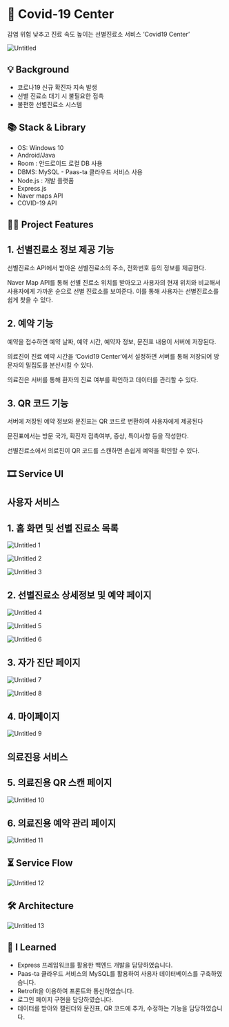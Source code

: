 # 🏥 Covid-19 Center


감염 위험 낮추고 진료 속도 높이는 선별진료소 서비스 ‘Covid19 Center’

![Untitled](https://user-images.githubusercontent.com/59998914/126848498-ca707a13-bdcb-4e2a-a32b-aa0b2ed3303e.png)

## 💡 Background


- 코로나19 신규 확진자 지속 발생
- 선별 진료소 대기 시 불필요한 접촉
- 불편한 선별진료소 시스템

## **📚 Stack & Library**

- OS: Windows 10
- Android/Java
- Room : 안드로이드 로컬 DB 사용
- DBMS: MySQL - Paas-ta 클라우드 서비스 사용
- Node.js : 개발 플랫폼
- Express.js
- Naver maps API
- COVID-19 API

## 👩‍💻 Project Features


## 1. 선별진료소 정보 제공 기능

선별진료소 API에서 받아온 선별진료소의 주소, 전화번호 등의 정보를 제공한다.

Naver Map API를 통해 선별 진료소 위치를 받아오고 사용자의 현재 위치와 비교해서 사용자에게 가까운 순으로 선별 진료소를 보여준다. 이를 통해 사용자는 선별진료소를 쉽게 찾을 수 있다.

## 2. 예약 기능

예약을 접수하면 예약 날짜, 예약 시간, 예약자 정보, 문진표 내용이 서버에 저장된다.

의료진이 진료 예약 시간을 ‘Covid19 Center’에서 설정하면 서버를 통해 저장되어 방문자의 밀집도를 분산시킬 수 있다.

의료진은 서버를 통해 환자의 진료 여부를 확인하고 데이터를 관리할 수 있다.

## 3. QR 코드 기능

서버에 저장된 예약 정보와 문진표는 QR 코드로 변환하여 사용자에게 제공된다

문진표에서는 방문 국가, 확진자 접촉여부, 증상, 특이사항 등을 작성한다.

선별진료소에서 의료진이 QR 코드를 스캔하면 손쉽게 예약을 확인할 수 있다.

## 🎞️ Service UI


## 사용자 서비스

## 1. 홈 화면 및 선별 진료소 목록

![Untitled 1](https://user-images.githubusercontent.com/59998914/126848499-82d0e350-a23f-4a70-a0d7-5d68ac56a33d.png)

![Untitled 2](https://user-images.githubusercontent.com/59998914/126848500-93e01433-e2e1-4969-95c9-4b01272369df.png)

![Untitled 3](https://user-images.githubusercontent.com/59998914/126848502-90a21fb2-74ef-4290-a342-50f19c92346f.png)

## 2. 선별진료소 상세정보 및 예약 페이지

![Untitled 4](https://user-images.githubusercontent.com/59998914/126848505-a7c4f9f8-5160-447d-80a3-f3a8777db3bb.png)

![Untitled 5](https://user-images.githubusercontent.com/59998914/126848510-eea359b9-a56a-4aa9-815f-74c445aba085.png)

![Untitled 6](https://user-images.githubusercontent.com/59998914/126848511-e5b0ea36-1f32-4862-b2d6-972d362ea573.png)

## 3. 자가 진단 페이지

![Untitled 7](https://user-images.githubusercontent.com/59998914/126848513-0898a9f4-8845-47f3-a046-7aeab9af1afc.png)

![Untitled 8](https://user-images.githubusercontent.com/59998914/126848514-a9c2c4c5-0bae-4da7-8ea7-54560fd7f0e6.png)

## 4. 마이페이지

![Untitled 9](https://user-images.githubusercontent.com/59998914/126848515-5b7f779a-465b-4154-9c78-6938a5d5bff9.png)


## 의료진용 서비스

## 5. 의료진용 QR 스캔 페이지

![Untitled 10](https://user-images.githubusercontent.com/59998914/126848516-c800dc53-c216-4159-ad72-779a0920fb8f.png)

## 6. 의료진용 예약 관리 페이지

![Untitled 11](https://user-images.githubusercontent.com/59998914/126848518-ee124621-c43a-4feb-8015-c164ea457a37.png)

## ⏳ Service Flow

![Untitled 12](https://user-images.githubusercontent.com/59998914/126848519-d9298c92-ff3e-4ece-92a6-46740076af09.png)

## 🛠️ Architecture

![Untitled 13](https://user-images.githubusercontent.com/59998914/126848520-68a80af3-3c55-42a3-a512-5f7d62fe860b.png)

## 💭 I Learned

- Express 프레임워크를 활용한 백엔드 개발을 담당하였습니다.
- Paas-ta 클라우드 서비스의 MySQL를 활용하여 사용자 데이터베이스를 구축하였습니다.
- Retrofit을 이용하여 프론트와 통신하였습니다.
- 로그인 페이지 구현을 담당하였습니다.
- 데이터를 받아와 캘린더와 문진표, QR 코드에 추가, 수정하는 기능을 담당하였습니다.